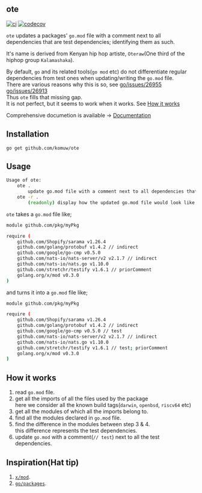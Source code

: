 ## ote          

[![ci](https://github.com/komuw/ote/workflows/ote%20ci/badge.svg)](https://github.com/komuw/ote/actions)
[![codecov](https://codecov.io/gh/komuw/ote/branch/master/graph/badge.svg)](https://codecov.io/gh/komuw/ote)


`ote` updates a packages' `go.mod` file with a comment next to all dependencies that are test dependencies; identifying them as such.   

It's name is derived from Kenyan hip hop artiste, `Oteraw`(One third of the hiphop group `Kalamashaka`).                               

By default, `go` and its related tools(`go mod` etc) do not differentiate regular dependencies from test ones when updating/writing the `go.mod` file.    
There are various reasons why this is so, see [go/issues/26955](https://github.com/golang/go/issues/26955) [go/issues/26913](https://github.com/golang/go/issues/26913)      
Thus `ote` fills that missing gap.   
It is not perfect, but it seems to work when it works. See [How it works](#how-it-works)


Comprehensive documetion is available -> [Documentation](https://pkg.go.dev/github.com/komuw/ote)


## Installation

```shell
go get github.com/komuw/ote
```           


## Usage
```bash
Usage of ote:
	ote .
		update go.mod file with a comment next to all dependencies that are test dependencies.
	ote -r .
		(readonly) display how the updated go.mod file would look like, without actually updating the file.
```

`ote` takes a `go.mod` file like;
```bash
module github.com/pkg/myPkg

require (
	github.com/Shopify/sarama v1.26.4
	github.com/golang/protobuf v1.4.2 // indirect
	github.com/google/go-cmp v0.5.0
	github.com/nats-io/nats-server/v2 v2.1.7 // indirect
	github.com/nats-io/nats.go v1.10.0
	github.com/stretchr/testify v1.6.1 // priorComment
	golang.org/x/mod v0.3.0
)
```
and turns it into a `go.mod` file like;
```bash
module github.com/pkg/myPkg

require (
	github.com/Shopify/sarama v1.26.4
	github.com/golang/protobuf v1.4.2 // indirect
	github.com/google/go-cmp v0.5.0 // test
	github.com/nats-io/nats-server/v2 v2.1.7 // indirect
	github.com/nats-io/nats.go v1.10.0
	github.com/stretchr/testify v1.6.1 // test; priorComment
	golang.org/x/mod v0.3.0
)
```

## How it works  
1. read `go.mod` file.
2. get all the imports of all the files used by the package    
  here we consider all the known build tags(`darwin`, `openbsd`, `riscv64` etc)    
3. get all the modules of which all the imports belong to.    
4. find all the modules declared in `go.mod` file.   
5. find the difference in the modules between step 3 & 4.     
   this difference represents the test dependencies.  
6. update `go.mod` with a comment(`// test`) next to all the test dependencies.


## Inspiration(Hat tip)
1. [`x/mod`](https://pkg.go.dev/golang.org/x/mod).
2. [`go/packages`](https://pkg.go.dev/golang.org/x/tools/go/packages).
